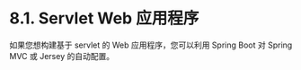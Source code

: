 # 8.1. Servlet Web 应用程序

如果您想构建基于 servlet 的 Web 应用程序，您可以利用 Spring Boot 对 Spring MVC 或 Jersey 的自动配置。
